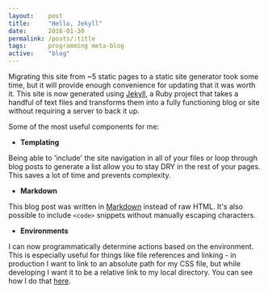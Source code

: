 ```yaml
---
layout:    post
title:     "Hello, Jekyll"
date:      2016-01-30
permalink: /posts/:title
tags:      programming meta-blog
active:    "blog"
---
```


Migrating this site from ~5 static pages to a static site generator took some time, but it will provide enough convenience for updating that it was worth it. This site is now generated using [Jekyll](https://jekyllrb.com/), a Ruby project that takes a handful of text files and transforms them into a fully functioning blog or site without requiring a server to back it up.

Some of the most useful components for me:

* **Templating**

Being able to 'include' the site navigation in all of your files or loop through blog posts to generate a list allow you to stay DRY in the rest of your pages. This saves a lot of time and prevents complexity. 

* **Markdown**

This blog post was written in [Markdown](https://daringfireball.net/projects/markdown/) instead of raw HTML. It's also possible to include `<code>` snippets without manually escaping characters.

* **Environments**

I can now programmatically determine actions based on the environment. This is especially useful for things like file references and linking - in production I want to link to an absolute path for my CSS file, but while developing I want it to be a relative link to my local directory. You can see how I do that [here](https://github.com/robinske/personal-site/blob/master/_includes/head.html#L5).

<div class="line"></div>
